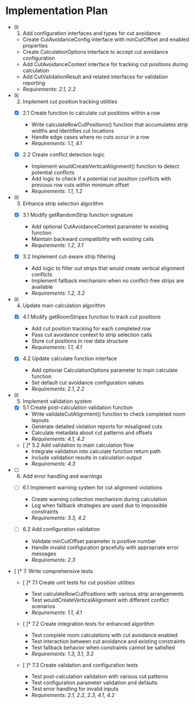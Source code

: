 # Implementation Plan

- [x] 1. Add configuration interfaces and types for cut avoidance
  - Create CutAvoidanceConfig interface with minCutOffset and enabled properties
  - Create CalculationOptions interface to accept cut avoidance configuration
  - Add CutAvoidanceContext interface for tracking cut positions during calculation
  - Add CutValidationResult and related interfaces for validation reporting
  - _Requirements: 2.1, 2.2_

- [x] 2. Implement cut position tracking utilities
  - [x] 2.1 Create function to calculate cut positions within a row
    - Write calculateRowCutPositions() function that accumulates strip widths and identifies cut locations
    - Handle edge cases where no cuts occur in a row
    - _Requirements: 1.1, 4.1_
  
  - [x] 2.2 Create conflict detection logic
    - Implement wouldCreateVerticalAlignment() function to detect potential conflicts
    - Add logic to check if a potential cut position conflicts with previous row cuts within minimum offset
    - _Requirements: 1.1, 1.2_

- [x] 3. Enhance strip selection algorithm
  - [x] 3.1 Modify getRandomStrip function signature
    - Add optional CutAvoidanceContext parameter to existing function
    - Maintain backward compatibility with existing calls
    - _Requirements: 1.2, 3.1_
  
  - [x] 3.2 Implement cut-aware strip filtering
    - Add logic to filter out strips that would create vertical alignment conflicts
    - Implement fallback mechanism when no conflict-free strips are available
    - _Requirements: 1.2, 3.2_

- [x] 4. Update main calculation algorithm
  - [x] 4.1 Modify getRoomStripes function to track cut positions
    - Add cut position tracking for each completed row
    - Pass cut avoidance context to strip selection calls
    - Store cut positions in row data structure
    - _Requirements: 1.1, 4.1_
  
  - [x] 4.2 Update calculate function interface
    - Add optional CalculationOptions parameter to main calculate function
    - Set default cut avoidance configuration values
    - _Requirements: 2.1, 2.2_

- [x] 5. Implement validation system
  - [x] 5.1 Create post-calculation validation function
    - Write validateCutAlignment() function to check completed room layouts
    - Generate detailed violation reports for misaligned cuts
    - Calculate metadata about cut patterns and offsets
    - _Requirements: 4.1, 4.2_
  
  - [ ]* 5.2 Add validation to main calculation flow
    - Integrate validation into calculate function return path
    - Include validation results in calculation output
    - _Requirements: 4.3_

- [ ] 6. Add error handling and warnings
  - [ ] 6.1 Implement warning system for cut alignment violations
    - Create warning collection mechanism during calculation
    - Log when fallback strategies are used due to impossible constraints
    - _Requirements: 3.3, 4.2_
  
  - [ ] 6.2 Add configuration validation
    - Validate minCutOffset parameter is positive number
    - Handle invalid configuration gracefully with appropriate error messages
    - _Requirements: 2.3_

- [ ]* 7. Write comprehensive tests
  - [ ]* 7.1 Create unit tests for cut position utilities
    - Test calculateRowCutPositions with various strip arrangements
    - Test wouldCreateVerticalAlignment with different conflict scenarios
    - _Requirements: 1.1, 4.1_
  
  - [ ]* 7.2 Create integration tests for enhanced algorithm
    - Test complete room calculations with cut avoidance enabled
    - Test interaction between cut avoidance and existing constraints
    - Test fallback behavior when constraints cannot be satisfied
    - _Requirements: 1.3, 3.1, 3.2_
  
  - [ ]* 7.3 Create validation and configuration tests
    - Test post-calculation validation with various cut patterns
    - Test configuration parameter validation and defaults
    - Test error handling for invalid inputs
    - _Requirements: 2.1, 2.2, 2.3, 4.1, 4.2_